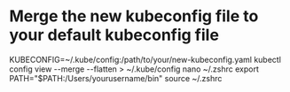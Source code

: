 # Merge the new kubeconfig file to your default kubeconfig file
KUBECONFIG=~/.kube/config:/path/to/your/new-kubeconfig.yaml kubectl config view --merge --flatten > ~/.kube/config
nano ~/.zshrc
export PATH="$PATH:/Users/yourusername/bin"
source ~/.zshrc
